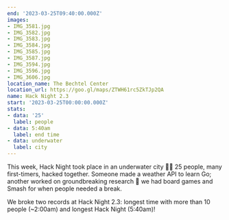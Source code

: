 ```yaml
---
end: '2023-03-25T09:40:00.000Z'
images:
- IMG_3581.jpg
- IMG_3582.jpg
- IMG_3583.jpg
- IMG_3584.jpg
- IMG_3585.jpg
- IMG_3587.jpg
- IMG_3594.jpg
- IMG_3596.jpg
- IMG_3606.jpg
location_name: The Bechtel Center
location_url: https://goo.gl/maps/ZTWH61rc5ZkTJp2QA
name: Hack Night 2.3
start: '2023-03-25T00:00:00.000Z'
stats:
- data: '25'
  label: people
- data: 5:40am
  label: end time
- data: underwater
  label: city
---
```


This week, Hack Night took place in an underwater city 🐠🤿 25 people, many first-timers, hacked together. Someone made a weather API to learn Go; another worked on groundbreaking research 🔎 we had board games and Smash for when people needed a break.

We broke two records at Hack Night 2.3: longest time with more than 10 people (~2:00am) and longest Hack Night (5:40am)!